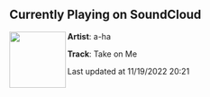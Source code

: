 ## Currently Playing on SoundCloud

[<img align="left" width="100" src="https://i1.sndcdn.com/artworks-6e51RBREZbtB-0-t500x500.jpg">](https://soundcloud.com/a-ha/take-on-me?in=chevybands/sets/ryan-megan-wardensky)

**Artist**: a-ha 

**Track**: Take on Me

Last updated at 11/19/2022 20:21
